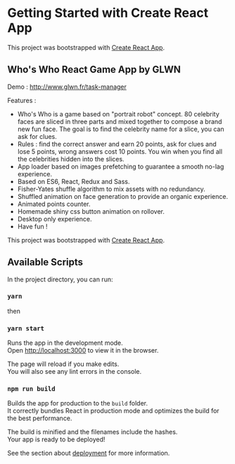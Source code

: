 # Getting Started with Create React App

This project was bootstrapped with [Create React App](https://github.com/facebook/create-react-app).

## Who's Who React Game App by GLWN

Demo : http://www.glwn.fr/task-manager

Features :
- Who's Who is a game based on "portrait robot" concept. 80 celebrity faces are sliced in three parts and mixed together to compose a brand new fun face. The goal is to find the celebrity name for a slice, you can ask for clues.
- Rules : find the correct answer and earn 20 points, ask for clues and lose 5 points, wrong answers cost 10 points. You win when you find all the celebrities hidden into the slices.
- App loader based on images prefetching to guarantee a smooth no-lag experience.
- Based on ES6, React, Redux and Sass.
- Fisher-Yates shuffle algorithm to mix assets with no redundancy.
- Shuffled animation on face generation to provide an organic experience.
- Animated points counter.
- Homemade shiny css button animation on rollover.
- Desktop only experience.
- Have fun !

This project was bootstrapped with [Create React App](https://github.com/facebook/create-react-app).

## Available Scripts

In the project directory, you can run:

### `yarn`
then
### `yarn start`

Runs the app in the development mode.<br />
Open [http://localhost:3000](http://localhost:3000) to view it in the browser.

The page will reload if you make edits.<br />
You will also see any lint errors in the console.

### `npm run build`

Builds the app for production to the `build` folder.<br />
It correctly bundles React in production mode and optimizes the build for the best performance.

The build is minified and the filenames include the hashes.<br />
Your app is ready to be deployed!

See the section about [deployment](https://facebook.github.io/create-react-app/docs/deployment) for more information.




